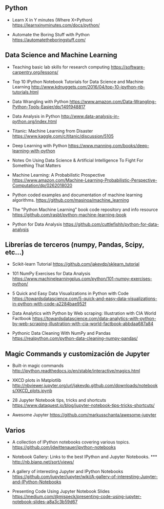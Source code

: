 ## Python

- Learn X in Y minutes (Where X=Python) <https://learnxinyminutes.com/docs/python/>

- Automate the Boring Stuff with Python <https://automatetheboringstuff.com/>

## Data Science and Machine Learning

- Teaching basic lab skills for research computing <https://software-carpentry.org/lessons/>

- Top 10 IPython Notebook Tutorials for Data Science and Machine Learning
    <http://www.kdnuggets.com/2016/04/top-10-ipython-nb-tutorials.html>

- Data Wrangling with Python <https://www.amazon.com/Data-Wrangling-Python-Tools-Easier/dp/1491948817>

- Data Analysis in Python <http://www.data-analysis-in-python.org/index.html>

- Titanic: Machine Learning from Disaster <https://www.kaggle.com/c/titanic/discussion/5105>

- Deep Learning with Python <https://www.manning.com/books/deep-learning-with-python>

- Notes On Using Data Science & Artificial Intelligence To Fight For Something That Matters

- Machine Learning: A Probabilistic Prospective <https://www.amazon.com/Machine-Learning-Probabilistic-Perspective-Computation/dp/0262018020>

- Python coded examples and documentation of machine learning algorithms. 
    <https://github.com/masinoa/machine_learning>

- The "Python Machine Learning" book code repository and info resource 
    <https://github.com/rasbt/python-machine-learning-book>

- Python for Data Analysis
    <https://github.com/cuttlefishh/python-for-data-analysis>

## Librerías de terceros (numpy, Pandas, Scipy, etc...)

- Scikit-learn Tutorial
    <https://github.com/jakevdp/sklearn_tutorial>

- 101 NumPy Exercises for Data Analysis <https://www.machinelearningplus.com/python/101-numpy-exercises-python/>

- 5 Quick and Easy Data Visualizations in Python with Code <https://towardsdatascience.com/5-quick-and-easy-data-visualizations-in-python-with-code-a2284bae952f>

- Data Analytics with Python by Web scraping: Illustration with CIA World Factbook <https://towardsdatascience.com/data-analytics-with-python-by-web-scraping-illustration-with-cia-world-factbook-abbdaa687a84>

- Pythonic Data Cleaning With NumPy and Pandas <https://realpython.com/python-data-cleaning-numpy-pandas/>

## Magic Commands y customización de Jupyter

- Built-in magic commands
    <http://ipython.readthedocs.io/en/stable/interactive/magics.html>

- XKCD plots in Matplotlib
    <http://nbviewer.jupyter.org/url/jakevdp.github.com/downloads/notebooks/XKCD_plots.ipynb>

- 28 Jupyter Notebook tips, tricks and shortcuts
    <https://www.dataquest.io/blog/jupyter-notebook-tips-tricks-shortcuts/>

- Awesome Jupyter
    <https://github.com/markusschanta/awesome-jupyter>

## Varios

- A collection of IPython notebooks covering various topics.
    <https://github.com/jdwittenauer/ipython-notebooks>

- Notebook Gallery: Links to the best IPython and Jupyter Notebooks. ***
    <http://nb.bianp.net/sort/views/>

- A gallery of interesting Jupyter and IPython Notebooks
    <https://github.com/jupyter/jupyter/wiki/A-gallery-of-interesting-Jupyter-and-IPython-Notebooks>

- Presenting Code Using Jupyter Notebook Slides
    <https://medium.com/@mjspeck/presenting-code-using-jupyter-notebook-slides-a8a3c3b59d67>
